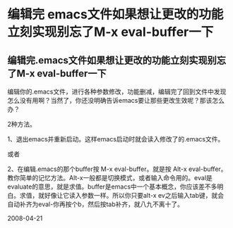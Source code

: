 # 编辑完 emacs文件如果想让更改的功能立刻实现别忘了M-x eval-buffer一下

## 编辑完.emacs文件如果想让更改的功能立刻实现别忘了M-x eval-buffer一下

编辑你的.emacs文件，进行各种参数修改，功能删减，编辑完了回到文件中发现怎么没有用啊？当然了，你还没明确告诉emacs要让那些更改生效呢？那该怎么办？

2种方法。

1、退出emacs并重新启动。这样emacs启动时就会读入修改了的.emacs文件。

或者

2、在编辑.emacs的那个buffer按 M-x eval-buffer。就是按 Alt-x eval-buffer。教你简单的记忆方法。Alt-x一般都是切换模式，或者输入命令用的。eval是evaluate的意思，就是求值。buffer是emacs中一个基本概念，你应该差不多明白。求值，就好像让它读入参数一样。所以你只要alt-x ev之后输入tab键，就会自动补齐为eval-你再按个b，然后按tab补齐，就八九不离十了。



2008-04-21